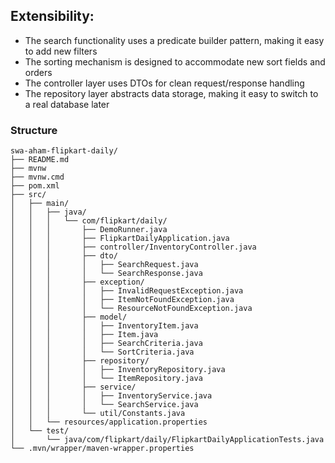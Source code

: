 ## Extensibility:

- The search functionality uses a predicate builder pattern, making it easy to add new filters
- The sorting mechanism is designed to accommodate new sort fields and orders
- The controller layer uses DTOs for clean request/response handling
- The repository layer abstracts data storage, making it easy to switch to a real database later

### Structure
```
swa-aham-flipkart-daily/
├── README.md
├── mvnw
├── mvnw.cmd
├── pom.xml
├── src/
│   ├── main/
│   │   ├── java/
│   │   │   └── com/flipkart/daily/
│   │   │       ├── DemoRunner.java
│   │   │       ├── FlipkartDailyApplication.java
│   │   │       ├── controller/InventoryController.java
│   │   │       ├── dto/
│   │   │       │   ├── SearchRequest.java
│   │   │       │   └── SearchResponse.java
│   │   │       ├── exception/
│   │   │       │   ├── InvalidRequestException.java
│   │   │       │   ├── ItemNotFoundException.java
│   │   │       │   └── ResourceNotFoundException.java
│   │   │       ├── model/
│   │   │       │   ├── InventoryItem.java
│   │   │       │   ├── Item.java
│   │   │       │   ├── SearchCriteria.java
│   │   │       │   └── SortCriteria.java
│   │   │       ├── repository/
│   │   │       │   ├── InventoryRepository.java
│   │   │       │   └── ItemRepository.java
│   │   │       ├── service/
│   │   │       │   ├── InventoryService.java
│   │   │       │   └── SearchService.java
│   │   │       └── util/Constants.java
│   │   └── resources/application.properties
│   └── test/
│       └── java/com/flipkart/daily/FlipkartDailyApplicationTests.java
└── .mvn/wrapper/maven-wrapper.properties
```
